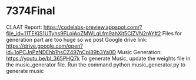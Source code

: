 # 7374Final
CLAAT Report: https://codelabs-preview.appspot.com/?file_id=11TEKjS1UTyhs9FLojAoZMWLqLfm9ahXit5ClZVN2rAY#2
Files for generation part are too huge so we post Google drive link: https://drive.google.com/open?id=1oPCJnPzNDEhb1hsCZ497nCpi89b3Ya0D
Music Generation: https://youtu.be/bI_365PHQ7k
To generate Music, update the weights file in the music_generator file. Run the command python music_generator.py to generate music
